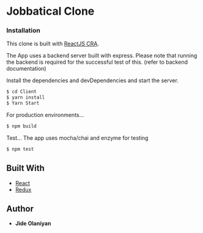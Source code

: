 # Jobbatical Clone

### Installation

This clone is built with [ReactJS CRA](https://reactjs.org/docs/create-a-new-react-app.html). 

The App uses a backend server built with express. Please note that running the backend is required for the 
successful test of this. (refer to backend documentation)


Install the dependencies and devDependencies and start the server.

```sh
$ cd Client
$ yarn install 
$ Yarn Start
```

For production environments...

```sh
$ npm build
```

Test...
The app uses mocha/chai  and enzyme for testing
```sh
$ npm test
```


## Built With

* [React](https://reactjs.org)
* [Redux](https://redux.js.org)


## Author
* **Jide Olaniyan** 
